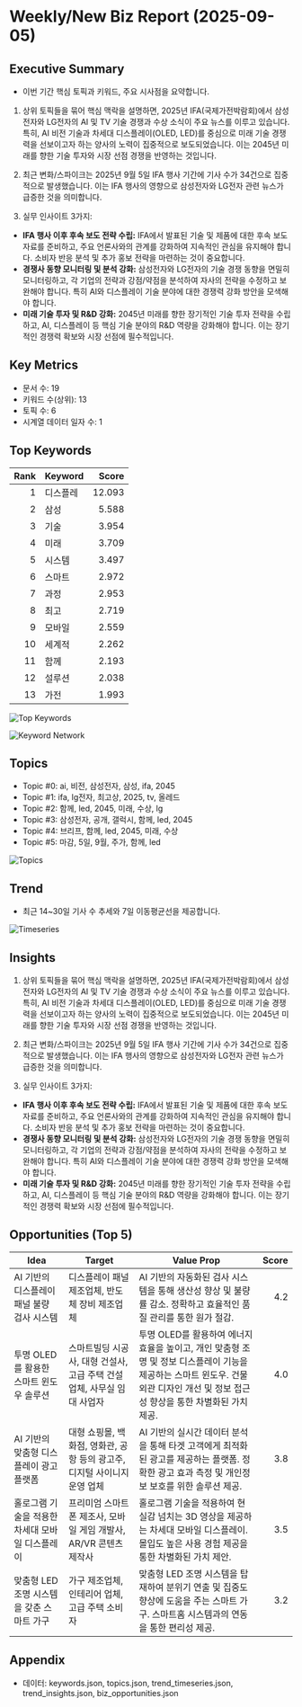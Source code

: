 # Weekly/New Biz Report (2025-09-05)

## Executive Summary

- 이번 기간 핵심 토픽과 키워드, 주요 시사점을 요약합니다.

1) 상위 토픽들을 묶어 핵심 맥락을 설명하면,  2025년 IFA(국제가전박람회)에서 삼성전자와 LG전자의 AI 및 TV 기술 경쟁과 수상 소식이 주요 뉴스를 이루고 있습니다.  특히, AI 비전 기술과 차세대 디스플레이(OLED, LED)를 중심으로 미래 기술 경쟁력을 선보이고자 하는 양사의 노력이 집중적으로 보도되었습니다.  이는 2045년 미래를 향한 기술 투자와 시장 선점 경쟁을 반영하는 것입니다.


2) 최근 변화/스파이크는 2025년 9월 5일 IFA 행사 기간에 기사 수가 34건으로 집중적으로 발생했습니다. 이는 IFA 행사의 영향으로 삼성전자와 LG전자 관련 뉴스가 급증한 것을 의미합니다.


3) 실무 인사이트 3가지:

* **IFA 행사 이후 후속 보도 전략 수립:**  IFA에서 발표된 기술 및 제품에 대한 후속 보도 자료를 준비하고,  주요 언론사와의 관계를 강화하여 지속적인 관심을 유지해야 합니다.  소비자 반응 분석 및 추가 홍보 전략을 마련하는 것이 중요합니다.
* **경쟁사 동향 모니터링 및 분석 강화:** 삼성전자와 LG전자의 기술 경쟁 동향을 면밀히 모니터링하고,  각 기업의 전략과 강점/약점을 분석하여 자사의 전략을 수정하고 보완해야 합니다.  특히 AI와 디스플레이 기술 분야에 대한 경쟁력 강화 방안을 모색해야 합니다.
* **미래 기술 투자 및 R&D 강화:** 2045년 미래를 향한 장기적인 기술 투자 전략을 수립하고,  AI, 디스플레이 등 핵심 기술 분야의 R&D 역량을 강화해야 합니다.  이는 장기적인 경쟁력 확보와 시장 선점에 필수적입니다.

## Key Metrics

- 문서 수: 19
- 키워드 수(상위): 13
- 토픽 수: 6
- 시계열 데이터 일자 수: 1

## Top Keywords

| Rank | Keyword | Score |
|---:|---|---:|
| 1 | 디스플레 | 12.093 |
| 2 | 삼성 | 5.588 |
| 3 | 기술 | 3.954 |
| 4 | 미래 | 3.709 |
| 5 | 시스템 | 3.497 |
| 6 | 스마트 | 2.972 |
| 7 | 과정 | 2.953 |
| 8 | 최고 | 2.719 |
| 9 | 모바일 | 2.559 |
| 10 | 세계적 | 2.262 |
| 11 | 함께 | 2.193 |
| 12 | 설루션 | 2.038 |
| 13 | 가전 | 1.993 |

![Top Keywords](fig/top_keywords.png)

![Keyword Network](fig/keyword_network.png)

## Topics

- Topic #0: ai, 비전, 삼성전자, 삼성, ifa, 2045
- Topic #1: ifa, lg전자, 최고상, 2025, tv, 올레드
- Topic #2: 함께, led, 2045, 미래, 수상, lg
- Topic #3: 삼성전자, 공개, 갤럭시, 함께, led, 2045
- Topic #4: 브리프, 함께, led, 2045, 미래, 수상
- Topic #5: 마감, 5일, 9월, 주가, 함께, led

![Topics](fig/topics.png)

## Trend

- 최근 14~30일 기사 수 추세와 7일 이동평균선을 제공합니다.

![Timeseries](fig/timeseries.png)

## Insights

1) 상위 토픽들을 묶어 핵심 맥락을 설명하면,  2025년 IFA(국제가전박람회)에서 삼성전자와 LG전자의 AI 및 TV 기술 경쟁과 수상 소식이 주요 뉴스를 이루고 있습니다.  특히, AI 비전 기술과 차세대 디스플레이(OLED, LED)를 중심으로 미래 기술 경쟁력을 선보이고자 하는 양사의 노력이 집중적으로 보도되었습니다.  이는 2045년 미래를 향한 기술 투자와 시장 선점 경쟁을 반영하는 것입니다.


2) 최근 변화/스파이크는 2025년 9월 5일 IFA 행사 기간에 기사 수가 34건으로 집중적으로 발생했습니다. 이는 IFA 행사의 영향으로 삼성전자와 LG전자 관련 뉴스가 급증한 것을 의미합니다.


3) 실무 인사이트 3가지:

* **IFA 행사 이후 후속 보도 전략 수립:**  IFA에서 발표된 기술 및 제품에 대한 후속 보도 자료를 준비하고,  주요 언론사와의 관계를 강화하여 지속적인 관심을 유지해야 합니다.  소비자 반응 분석 및 추가 홍보 전략을 마련하는 것이 중요합니다.
* **경쟁사 동향 모니터링 및 분석 강화:** 삼성전자와 LG전자의 기술 경쟁 동향을 면밀히 모니터링하고,  각 기업의 전략과 강점/약점을 분석하여 자사의 전략을 수정하고 보완해야 합니다.  특히 AI와 디스플레이 기술 분야에 대한 경쟁력 강화 방안을 모색해야 합니다.
* **미래 기술 투자 및 R&D 강화:** 2045년 미래를 향한 장기적인 기술 투자 전략을 수립하고,  AI, 디스플레이 등 핵심 기술 분야의 R&D 역량을 강화해야 합니다.  이는 장기적인 경쟁력 확보와 시장 선점에 필수적입니다.

## Opportunities (Top 5)

| Idea | Target | Value Prop | Score |
|---|---|---|---:|
| AI 기반의 디스플레이 패널 불량 검사 시스템 | 디스플레이 패널 제조업체,  반도체 장비 제조업체 | AI 기반의 자동화된 검사 시스템을 통해 생산성 향상 및 불량률 감소.  정확하고 효율적인 품질 관리를 통한 원가 절감. | 4.2 |
| 투명 OLED를 활용한 스마트 윈도우 솔루션 | 스마트빌딩 시공사, 대형 건설사, 고급 주택 건설업체, 사무실 임대 사업자 | 투명 OLED를 활용하여 에너지 효율을 높이고, 개인 맞춤형 조명 및 정보 디스플레이 기능을 제공하는 스마트 윈도우.  건물 외관 디자인 개선 및 정보 접근성 향상을 통한 차별화된 가치 제공. | 4.0 |
| AI 기반의 맞춤형 디스플레이 광고 플랫폼 | 대형 쇼핑몰, 백화점, 영화관, 공항 등의 광고주,  디지털 사이니지 운영 업체 | AI 기반의 실시간 데이터 분석을 통해 타겟 고객에게 최적화된 광고를 제공하는 플랫폼.  정확한 광고 효과 측정 및 개인정보 보호를 위한 솔루션 제공. | 3.8 |
| 홀로그램 기술을 적용한 차세대 모바일 디스플레이 | 프리미엄 스마트폰 제조사,  모바일 게임 개발사,  AR/VR 콘텐츠 제작사 | 홀로그램 기술을 적용하여 현실감 넘치는 3D 영상을 제공하는 차세대 모바일 디스플레이.  몰입도 높은 사용 경험 제공을 통한 차별화된 가치 제안. | 3.5 |
| 맞춤형 LED 조명 시스템을 갖춘 스마트 가구 | 가구 제조업체, 인테리어 업체, 고급 주택 소비자 | 맞춤형 LED 조명 시스템을 탑재하여 분위기 연출 및 집중도 향상에 도움을 주는 스마트 가구.  스마트홈 시스템과의 연동을 통한 편리성 제공. | 3.2 |

## Appendix

- 데이터: keywords.json, topics.json, trend_timeseries.json, trend_insights.json, biz_opportunities.json